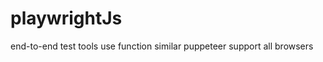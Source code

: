 # playwrightJs

end-to-end test tools
use function similar puppeteer
support all browsers

```

```
